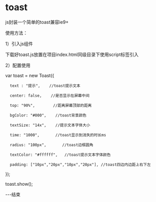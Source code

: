 ﻿# toast
js封装一个简单的toast兼容ie9+

使用方法：

1）引入js组件

下载好toast.js放置在项目index.html同级目录下使用script标签引入
<script src="toast.js"></script>

2）配置使用

  var toast = new Toast({
  
      text : "提示",    //toast提示文本
      
      center: false,    //是否显示在屏幕中间
      
      top: "90%",        //距离屏幕顶部的距离
      
      bgColor: "#000",    //toast背景颜色
      
      textSize: "14x",    //提示文本字体大小
      
      time: "1000",       //toast显示到消失的时长ms
      
      radius: "100px",       //toast边框圆角
      
      textColor: "#ffffff",   //toast提示文本字体颜色
      
      padding: ["10px","20px","10px","20px"], //toast四边内边距上右下左
      
  });
  
  toast.show();

  ---结束
  

